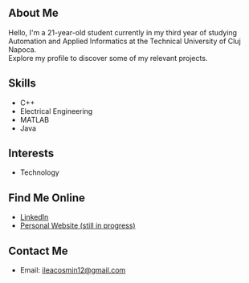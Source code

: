 ## About Me

Hello, I'm a 21-year-old student currently in my third year of studying Automation and Applied Informatics at the Technical University of Cluj Napoca. <br>
Explore my profile to discover some of my relevant projects.

## Skills

- C++
- Electrical Engineering
- MATLAB
- Java
  
## Interests

- Technology

## Find Me Online

- [LinkedIn](https://www.linkedin.com/in/cosmin-ilea-0530b522b/)
- [Personal Website (still in progress)](https://pierpatrat.github.io)

## Contact Me

- Email: ileacosmin12@gmail.com
